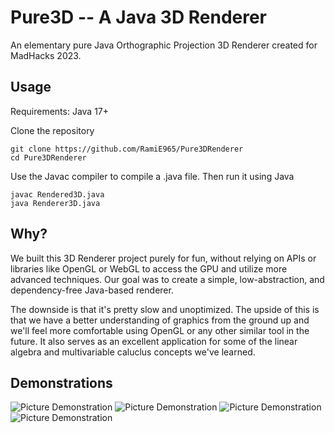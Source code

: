 # Pure3D -- A Java 3D Renderer
An elementary pure Java Orthographic Projection 3D Renderer created for MadHacks 2023. 

## Usage 
Requirements: Java 17+

Clone the repository 
```
git clone https://github.com/RamiE965/Pure3DRenderer
cd Pure3DRenderer
```

Use the Javac compiler to compile a .java file. Then run it using Java
```
javac Rendered3D.java
java Renderer3D.java
```
## Why? 
We built this 3D Renderer project purely for fun, without relying on APIs or libraries like OpenGL or WebGL to access the GPU and utilize more advanced techniques. Our goal was to create a simple, low-abstraction, and dependency-free Java-based renderer. 

The downside is that it's pretty slow and unoptimized. The upside of this is that we have a better understanding of graphics from the ground up and we'll feel more comfortable using OpenGL or any other similar tool in the future. It also serves as an excellent application for some of the linear algebra and multivariable caluclus concepts we've learned.  
 
## Demonstrations 
![Picture Demonstration](https://cdn.discordapp.com/attachments/1081421151194075146/1081983670698651828/image.png)
![Picture Demonstration](https://cdn.discordapp.com/attachments/1081421151194075146/1081983802039091240/image.png)
![Picture Demonstration](https://cdn.discordapp.com/attachments/1081421151194075146/1081984078657618093/image.png)
![Picture Demonstration](https://cdn.discordapp.com/attachments/1081421151194075146/1081984261684461598/image.png)
